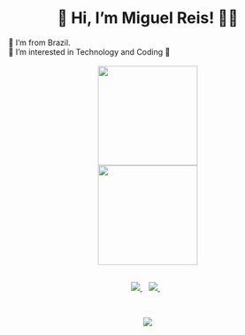 <h1 align='center'>
   👋 Hi, I’m Miguel Reis! 👨‍💻
</h1>
  🏡 I’m from Brazil.<br>
  👀 I’m interested in Technology and Coding 💙<br>
<br>


<!-- GITHUB STATUS -->
<div align="center">
   
  <img height="180em" src="https://github-readme-stats.vercel.app/api?username=MiguelcrReis&show_icons=true&theme=tokyonight&include_all_commits=true&count_private=true"/>
   <br>
  <img height="180em" src="https://github-readme-stats.vercel.app/api/top-langs/?username=MiguelcrReis&layout=compact&langs_count=10&theme=tokyonight"/>
   <br>

  <!-- TEMAS: dark, radical, merko, gruvbox, tokyonight, onedark, cobalt, synthwave, highcontrast, dracula -->
</div>

<br>

<!-- TECNOLOGIAS -->
<!--
<div align="center">



</div>
-->

<p align='center'>
  <a href="https://www.linkedin.com/in/migueldacruzreis/">
    <img src="https://img.shields.io/badge/linkedin-%230077B5.svg?&style=for-the-badge&logo=linkedin&logoColor=white" />
  </a>&nbsp;&nbsp;
  <a href="https://www.instagram.com/miguel.reiss/">
    <img src="https://img.shields.io/badge/instagram-%23E4405F.svg?&style=for-the-badge&logo=instagram&logoColor=white" />        
  </a>&nbsp;&nbsp;
  
</p>

<br>


<div align="center">
   
  ![](https://visitor-badge.glitch.me/badge?page_id=MiguelcrReis)
   
</div>

<!---
MiguelcrReis/MiguelcrReis is a ✨ special ✨ repository because its `README.md` (this file) appears on your GitHub profile.
You can click the Preview link to take a look at your changes.
--->
